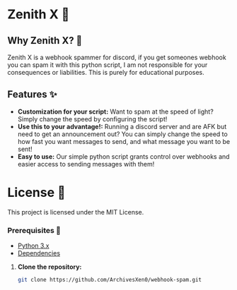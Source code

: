 # Zenith X 🌌

## Why Zenith X? 📜
Zenith X is a webhook spammer for discord, if you get someones webhook you can spam it with this python script,  I am not responsible for your consequences or liabilities. This is purely for educational purposes.

## Features ✨
- **Customization for your script:** Want to spam at the speed of light? Simply change the speed by configuring the script!
- **Use this to your advantage!:** Running a discord server and are AFK but need to get an announcement out? You can simply change the speed to how fast you want messages to send, and what message you want to be sent!
- **Easy to use:** Our simple python script grants control over webhooks and easier access to sending messages with them!

# License 📝
This project is licensed under the MIT License.



### Prerequisites 🧩
- [Python 3.x](https://www.python.org/downloads/)
- [Dependencies](#dependencies)



1. **Clone the repository:**
   ```sh
   git clone https://github.com/ArchivesXen0/webhook-spam.git
